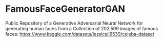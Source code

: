 # FamousFaceGeneratorGAN
Public Repository of a Generative Adversarial Neural Network for generating human faces from a Collection of 202,599 images of famous faces: https://www.kaggle.com/datasets/jessicali9530/celeba-dataset
